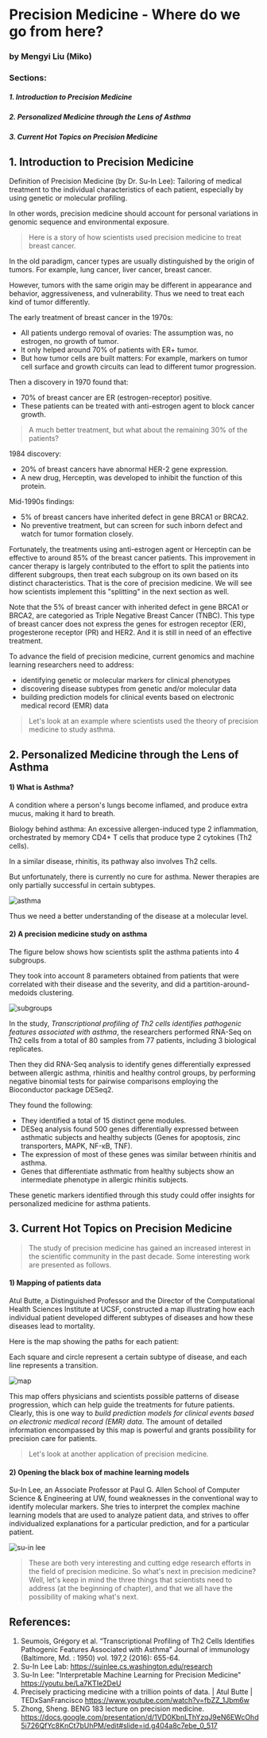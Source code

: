 # Precision Medicine - Where do we go from here?
### by Mengyi Liu (Miko)

### Sections:
##### 1. Introduction to Precision Medicine
##### 2. Personalized Medicine through the Lens of Asthma
##### 3. Current Hot Topics on Precision Medicine

## 1. Introduction to Precision Medicine
Definition of Precision Medicine (by Dr. Su-In Lee): Tailoring of medical treatment to the individual characteristics of each patient, especially by using genetic or molecular profiling.

In other words, precision medicine should account for personal variations in genomic sequence and environmental exposure.

> Here is a story of how scientists used precision medicine to treat breast cancer.

In the old paradigm, cancer types are usually distinguished by the origin of tumors. For example, lung cancer, liver cancer, breast cancer.

However, tumors with the same origin may be different in appearance and behavior, aggressiveness, and vulnerability. Thus we need to treat each kind of tumor differently.

The early treatment of breast cancer in the 1970s:
- All patients undergo removal of ovaries: The assumption was, no estrogen, no growth of tumor.
- It only helped around 70% of patients with ER+ tumor.
- But how tumor cells are built matters: For example, markers on tumor cell surface and growth circuits can lead to different tumor progression.

Then a discovery in 1970 found that:
- 70% of breast cancer are ER (estrogen-receptor) positive.
- These patients can be treated with anti-estrogen agent to block cancer growth.
> A much better treatment, but what about the remaining 30% of the patients?
 
1984 discovery:
- 20% of breast cancers have abnormal HER-2 gene expression.
- A new drug, Herceptin, was developed to inhibit the function of this protein.

Mid-1990s findings:
- 5% of breast cancers have inherited defect in gene BRCA1 or BRCA2.
- No preventive treatment, but can screen for such inborn defect and watch for tumor formation closely.

Fortunately, the treatments using anti-estrogen agent or Herceptin can be effective to around 85% of the breast cancer patients. This improvement in cancer therapy is largely contributed to the effort to split the patients into different subgroups, then treat each subgroup on its own based on its distinct characteristics. That is the core of precision medicine. We will see how scientists implement this "splitting" in the next section as well.

Note that the 5% of breast cancer with inherited defect in gene BRCA1 or BRCA2, are categoried as Triple Negative Breast Cancer (TNBC). This type of breast cancer does not express the genes for estrogen receptor (ER), progesterone receptor (PR) and HER2. And it is still in need of an effective treatment.

To advance the field of precision medicine, current genomics and machine learning researchers need to address:

- identifying genetic or molecular markers for clinical phenotypes
- discovering disease subtypes from genetic and/or molecular data
- building prediction models for clinical events based on electronic medical record (EMR) data

> Let's look at an example where scientists used the theory of precision medicine to study asthma.

## 2. Personalized Medicine through the Lens of Asthma

#### 1) What is Asthma?
A condition where a person's lungs become inflamed, and produce extra mucus, making it hard to breath. 

Biology behind asthma: An excessive allergen-induced type 2 inflammation, orchestrated by memory CD4+ T cells that produce type 2 cytokines (Th2 cells).

In a similar disease, rhinitis, its pathway also involves Th2 cells.

But unfortunately, there is currently no cure for asthma. Newer therapies are only partially successful in certain subtypes.

![asthma](https://github.com/miko-798/BENG_183_mini_lecture/blob/master/asthma.png)

Thus we need a better understanding of the disease at a molecular level.

#### 2) A precision medicine study on asthma 

The figure below shows how scientists split the asthma patients into 4 subgroups. 

They took into account 8 parameters obtained from patients that were correlated with their disease and the severity, and did a partition-around-medoids clustering.

![subgroups](https://github.com/miko-798/BENG_183_mini_lecture/blob/master/subgroups.png)

In the study, *Transcriptional profiling of Th2 cells identifies pathogenic features associated with asthma*, the researchers performed RNA-Seq on Th2 cells from a total of 80 samples from 77 patients, including 3 biological replicates.

Then they did RNA-Seq analysis to identify genes differentially expressed between allergic asthma, rhinitis and healthy control groups, by performing negative binomial tests for pairwise comparisons employing the Bioconductor package DESeq2.

They found the following:

- They identified a total of 15 distinct gene modules.
- DESeq analysis found 500 genes differentially expressed between asthmatic subjects and healthy subjects (Genes for apoptosis, zinc transporters, MAPK, NF-κB, TNF).
- The expression of most of these genes was similar between rhinitis and asthma.
- Genes that differentiate asthmatic from healthy subjects show an intermediate phenotype in allergic rhinitis subjects.

These genetic markers identified through this study could offer insights for personalized medicine for asthma patients.

## 3. Current Hot Topics on Precision Medicine

> The study of precision medicine has gained an increased interest in the scientific community in the past decade. Some interesting work are presented as follows.

#### 1) Mapping of patients data

Atul Butte, a Distinguished Professor and the Director of the Computational Health Sciences Institute at UCSF, constructed a map illustrating how each individual patient developed different subtypes of diseases and how these diseases lead to mortality. 

Here is the map showing the paths for each patient:

Each square and circle represent a certain subtype of disease, and each line represents a transition. 

![map](https://github.com/miko-798/BENG_183_mini_lecture/blob/master/map.png)

This map offers physicians and scientists possible patterns of disease progression, which can help guide the treatments for future patients. Clearly, this is one way to *build prediction models for clinical events based on electronic medical record (EMR) data*. The amount of detailed information encompassed by this map is powerful and grants possibility for precision care for patients.
 
> Let's look at another application of precision medicine.

#### 2) Opening the black box of machine learning models

Su-In Lee, an Associate Professor at Paul G. Allen School of Computer Science & Engineering at UW, found weaknesses in the conventional way to identify molecular markers. She tries to interpret the complex machine learning models that are used to analyze patient data, and strives to offer individualized explanations for a particular prediction, and for a particular patient. 

![su-in lee](https://github.com/miko-798/BENG_183_mini_lecture/blob/master/su-in%20lee.png)


> These are both very interesting and cutting edge research efforts in the field of precision medicine. So what's next in precision medicine? Well, let's keep in mind the three things that scientists need to address (at the beginning of chapter), and that we all have the possibility of making what's next.


## References:
1. Seumois, Grégory et al. “Transcriptional Profiling of Th2 Cells Identifies Pathogenic Features Associated with Asthma” Journal of immunology (Baltimore, Md. : 1950) vol. 197,2 (2016): 655-64.
2. Su-In Lee Lab: https://suinlee.cs.washington.edu/research
3. Su-In Lee: "Interpretable Machine Learning for Precision Medicine" https://youtu.be/La7KTIe2DeU
4. Precisely practicing medicine with a trillion points of data. | Atul Butte | TEDxSanFrancisco https://www.youtube.com/watch?v=fbZZ_1Jbm6w
5. Zhong, Sheng. BENG 183 lecture on precision medicine. https://docs.google.com/presentation/d/1VD0KbnLThYzqJ9eN6EWcOhd5i726QfYc8KnCt7bUhPM/edit#slide=id.g404a8c7ebe_0_517












